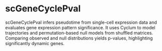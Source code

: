 # scGeneCyclePval
scGeneCyclePval infers pseudotime from single-cell expression data and evaluates gene expression pattern significance. It uses Cyclum to model trajectories and permutation-based null models from shuffled matrices. Comparing observed and null distributions yields p-values, highlighting significantly dynamic genes.
